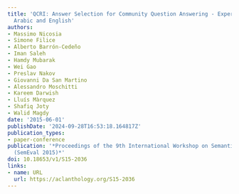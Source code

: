 ```yaml
---
title: 'QCRI: Answer Selection for Community Question Answering - Experiments for
  Arabic and English'
authors:
- Massimo Nicosia
- Simone Filice
- Alberto Barrón-Cedeño
- Iman Saleh
- Hamdy Mubarak
- Wei Gao
- Preslav Nakov
- Giovanni Da San Martino
- Alessandro Moschitti
- Kareem Darwish
- Lluís Màrquez
- Shafiq Joty
- Walid Magdy
date: '2015-06-01'
publishDate: '2024-09-28T16:53:18.164817Z'
publication_types:
- paper-conference
publication: '*Proceedings of the 9th International Workshop on Semantic Evaluation
  (SemEval 2015)*'
doi: 10.18653/v1/S15-2036
links:
- name: URL
  url: https://aclanthology.org/S15-2036
---
```

